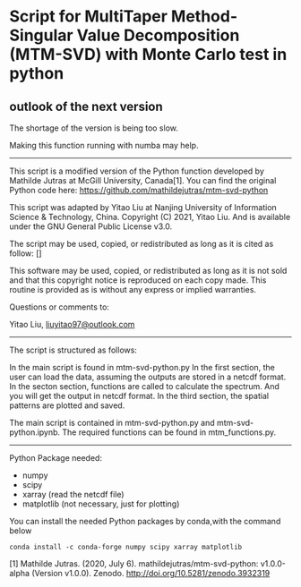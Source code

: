 # Script for MultiTaper Method-Singular Value Decomposition (MTM-SVD) with Monte Carlo test in python


## outlook of the next version

The shortage of the version is being too slow.

Making this function running with numba may help.

---

This script is a modified version of the Python function developed by
Mathilde Jutras at McGill University, Canada[1]. 
You can find the original Python code here: 
https://github.com/mathildejutras/mtm-svd-python

This script was adapted by Yitao Liu at Nanjing University of Information Science & Technology, China.
Copyright (C) 2021, Yitao Liu.
And is available under the GNU General Public License v3.0.

The script may be used, copied, or redistributed as long as it is cited as follow:
[]

This software may be used, copied, or redistributed as long as it is not 
sold and that this copyright notice is reproduced on each copy made. 
This routine is provided as is without any express or implied warranties.

Questions or comments to:

Yitao Liu, liuyitao97@outlook.com

---

The script is structured as follows:

In the main script is found in mtm-svd-python.py
In the first section, the user can load the data,
assuming the outputs are stored in a netcdf format.
In the secton section, functions are called to calculate the spectrum.
And you will get the output in netcdf format.
In the third section, the spatial patterns are plotted and saved.

The main script is contained in mtm-svd-python.py and mtm-svd-python.ipynb.
The required functions can be found in mtm_functions.py.

---

Python Package needed:
- numpy
- scipy
- xarray (read the netcdf file)
- matplotlib (not necessary, just for plotting)

You can install the needed Python packages by conda,with the command below
```
conda install -c conda-forge numpy scipy xarray matplotlib
```

[1] Mathilde Jutras. (2020, July 6). mathildejutras/mtm-svd-python: v1.0.0-alpha (Version v1.0.0). Zenodo. http://doi.org/10.5281/zenodo.3932319


